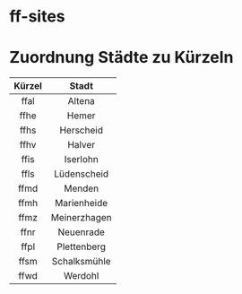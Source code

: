 # ff-sites

# Zuordnung Städte zu Kürzeln

| Kürzel | Stadt |
|:------:|:-----:|
| ffal | Altena |
| ffhe | Hemer |
| ffhs | Herscheid |
| ffhv | Halver |
| ffis | Iserlohn |
| ffls | Lüdenscheid |
| ffmd | Menden |
| ffmh | Marienheide |
| ffmz | Meinerzhagen |
| ffnr | Neuenrade |
| ffpl | Plettenberg |
| ffsm | Schalksmühle |
| ffwd | Werdohl |
